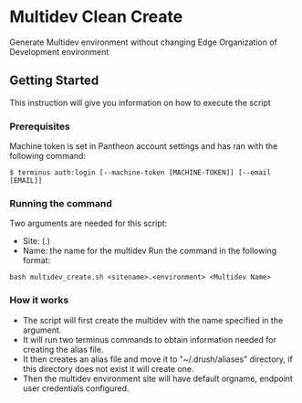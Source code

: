 # Multidev Clean Create
Generate Multidev environment without changing Edge Organization of Development environment

## Getting Started
This instruction will give you information on how to execute the script

### Prerequisites
Machine token is set in Pantheon account settings and has ran with the following command:
```
$ terminus auth:login [--machine-token [MACHINE-TOKEN]] [--email [EMAIL]]
```


### Running the command
Two arguments are needed for this script: 
* Site: (<sitename>.<environment>)
* Name: the name for the multidev
Run the command in the following format:
```
bash multidev_create.sh <sitename>.<environment> <Multidev Name>
```

### How it works
* The script will first create the multidev with the name specified in the argument.
* It will run two terminus commands to obtain information needed for creating the alias file.
* It then creates an alias file and move it to "~/.drush/aliases" directory, if this directory does not exist it will create one. 
* Then the multidev environment site will have default orgname, endpoint user credentials configured. 
